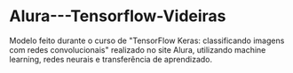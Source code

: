 # Alura---Tensorflow-Videiras
Modelo feito durante o curso de "TensorFlow Keras: classificando imagens com redes convolucionais" realizado no site Alura, utilizando machine learning, redes neurais e transferência de aprendizado.
